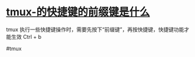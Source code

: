 
# [tmux-的快捷键的前缀键是什么](../index/tmux.md#tmux-的快捷键的前缀键是什么)

tmux 执行一些快捷键操作时，需要先按下“前缀键”，再按快捷键，快捷键功能才能生效 Ctrl + b

#tmux